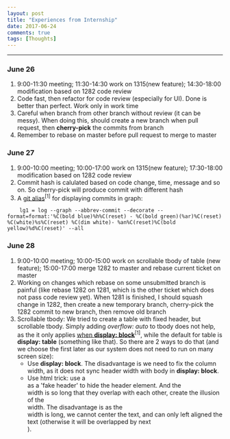 ```yaml
---
layout: post
title: "Experiences from Internship"
date: 2017-06-24
comments: true
tags: [Thoughts]
---
```


<div class="post-teaser">  </div>
<!-- more -->

<hr/>

### June 26
1. 9:00-11:30 meeting; 11:30-14:30 work on 1315(new feature); 14:30-18:00 modification based on 1282 code review
1. Code fast, then refactor for code review (especially for UI). Done is better than perfect. Work only in work time
2. Careful when branch from other branch without review (it can be messy). When doing this, should create a new branch when pull request, then **cherry-pick** the commits from branch
3. Remember to rebase on master before pull request to merge to master

### June 27
1. 9:00-10:00 meeting; 10:00-17:00 work on 1315(new feature); 17:30-18:00 modification based on 1282 code review
2. Commit hash is calulated based on code change, time, message and so on. So cherry-pick will produce commit with different hash
3. A <a href="https://stackoverflow.com/questions/1057564/pretty-git-branch-graphs">git alias</a><sup>[1]</sup> for displaying commits in graph:
```
	lg1 = log --graph --abbrev-commit --decorate --format=format:'%C(bold blue)%h%C(reset) - %C(bold green)(%ar)%C(reset) %C(white)%s%C(reset) %C(dim white)- %an%C(reset)%C(bold yellow)%d%C(reset)' --all	
```

### June 28
1. 9:00-10:00 meeting; 10:00-15:00 work on scrollable tbody of table (new feature); 15:00-17:00 merge 1282 to master and rebase current ticket on master
2. Working on changes which rebase on some unsubmitted branch is painful (like rebase 1282 on 1281, which is the other ticket which does not pass code review yet). When 1281 is finished, I should squash change in 1282, then create a new temporary branch, cherry-pick the 1282 commit to new branch, then remove old branch
3. Scrollable tbody: We tried to create a table with fixed header, but scrollable tbody. Simply adding _overflow: auto_ to tbody does not help, as the it only applies <a href="https://www.tjvantoll.com/2012/11/10/creating-cross-browser-scrollable-tbody/">when **display: block**</a><sup>[1]</sup>, while the default for table is **display: table** (something like that). So there are 2 ways to do that (and we choose the first later as our system does not need to run on many screen size):
	- Use **display: block**. The disadvantage is we need to fix the column width, as it does not sync header width with body in  **display: block**.
	- Use html trick: use a <div> as a 'fake header' to hide the header element. And the <div> width is so long that they overlap with each other, create the illusion of the <div> width. The disadvantage is as the <div> width is long, we cannot center the text, and can only left aligned the text (otherwise it will be overlapped by next <div>).